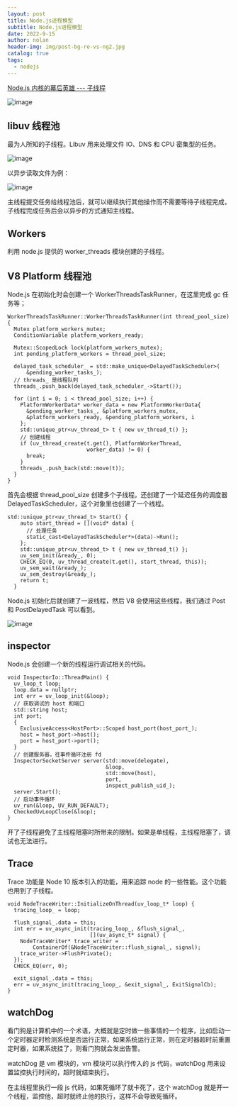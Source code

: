 ```yaml
---
layout: post
title: Node.js进程模型
subtitle: Node.js进程模型
date: 2022-9-15
author: nolan
header-img: img/post-bg-re-vs-ng2.jpg
catalog: true
tags:
  - nodejs
---
```


[Node.js 内核的幕后英雄 --- 子线程](https://zhuanlan.zhihu.com/p/462880544)

![image](https://tva1.sinaimg.cn/large/e6c9d24egy1h2sktuvpllj21hl0u0451.jpg)

## libuv 线程池

最为人所知的子线程。Libuv 用来处理文件 IO、DNS 和 CPU 密集型的任务。

![image](https://tva1.sinaimg.cn/large/e6c9d24egy1h2skwesscnj213c0h0abv.jpg)

以异步读取文件为例：

![image](https://tva1.sinaimg.cn/large/e6c9d24egy1h2skyy9yafj20ys0u076o.jpg)

主线程提交任务给线程池后，就可以继续执行其他操作而不需要等待子线程完成，子线程完成任务后会以异步的方式通知主线程。

## Workers

利用 node.js 提供的 worker_threads 模块创建的子线程。

## V8 Platform 线程池

Node.js 在初始化时会创建一个 WorkerThreadsTaskRunner，在这里完成 gc 任务等；

    WorkerThreadsTaskRunner::WorkerThreadsTaskRunner(int thread_pool_size) {
      Mutex platform_workers_mutex;
      ConditionVariable platform_workers_ready;

      Mutex::ScopedLock lock(platform_workers_mutex);
      int pending_platform_workers = thread_pool_size;

      delayed_task_scheduler_ = std::make_unique<DelayedTaskScheduler>(
          &pending_worker_tasks_);
      // threads_ 是线程队列
      threads_.push_back(delayed_task_scheduler_->Start());

      for (int i = 0; i < thread_pool_size; i++) {
        PlatformWorkerData* worker_data = new PlatformWorkerData{
          &pending_worker_tasks_, &platform_workers_mutex,
          &platform_workers_ready, &pending_platform_workers, i
        };
        std::unique_ptr<uv_thread_t> t { new uv_thread_t() };
        // 创建线程
        if (uv_thread_create(t.get(), PlatformWorkerThread,
                             worker_data) != 0) {
          break;
        }
        threads_.push_back(std::move(t));
      }
    }

首先会根据 thread_pool_size 创建多个子线程。还创建了一个延迟任务的调度器 DelayedTaskScheduler，这个对象里也创建了一个线程。

    std::unique_ptr<uv_thread_t> Start() {
        auto start_thread = [](void* data) {
          // 处理任务
          static_cast<DelayedTaskScheduler*>(data)->Run();
        };
        std::unique_ptr<uv_thread_t> t { new uv_thread_t() };
        uv_sem_init(&ready_, 0);
        CHECK_EQ(0, uv_thread_create(t.get(), start_thread, this));
        uv_sem_wait(&ready_);
        uv_sem_destroy(&ready_);
        return t;
      }

Node.js 初始化后就创建了一波线程，然后 V8 会使用这些线程，我们通过 Post 和 PostDelayedTask 可以看到。

![image](https://tva1.sinaimg.cn/large/e6c9d24egy1h2sliwzf7uj2140090wgd.jpg)

## inspector

Node.js 会创建一个新的线程运行调试相关的代码。

    void InspectorIo::ThreadMain() {
      uv_loop_t loop;
      loop.data = nullptr;
      int err = uv_loop_init(&loop);
      // 获取调试的 host 和端口
      std::string host;
      int port;
      {
        ExclusiveAccess<HostPort>::Scoped host_port(host_port_);
        host = host_port->host();
        port = host_port->port();
      }
      // 创建服务器，往事件循环注册 fd
      InspectorSocketServer server(std::move(delegate),
                                   &loop,
                                   std::move(host),
                                   port,
                                   inspect_publish_uid_);
      server.Start();
      // 启动事件循环
      uv_run(&loop, UV_RUN_DEFAULT);
      CheckedUvLoopClose(&loop);
    }

开了子线程避免了主线程阻塞时所带来的限制。如果是单线程，主线程阻塞了，调试也无法进行。

## Trace

Trace 功能是 Node 10 版本引入的功能，用来追踪 node 的一些性能。这个功能也用到了子线程。

    void NodeTraceWriter::InitializeOnThread(uv_loop_t* loop) {
      tracing_loop_ = loop;

      flush_signal_.data = this;
      int err = uv_async_init(tracing_loop_, &flush_signal_,
                              [](uv_async_t* signal) {
        NodeTraceWriter* trace_writer =
            ContainerOf(&NodeTraceWriter::flush_signal_, signal);
        trace_writer->FlushPrivate();
      });
      CHECK_EQ(err, 0);

      exit_signal_.data = this;
      err = uv_async_init(tracing_loop_, &exit_signal_, ExitSignalCb);
    }

## watchDog

看门狗是计算机中的一个术语，大概就是定时做一些事情的一个程序，比如启动一个定时器定时检测系统是否运行正常，如果系统运行正常，则在定时器超时前重置定时器，如果系统挂了，则看门狗就会发出告警。

watchDog 是 vm 模块的，vm 模块可以执行传入的 js 代码，watchDog 用来设置监控执行时间的，超时就结束执行。

在主线程里执行一段 js 代码，如果死循环了就卡死了，这个 watchDog 就是开一个线程，监控他，超时就终止他的执行，这样不会导致死循环。

